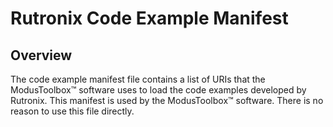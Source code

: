# Rutronix Code Example Manifest

## Overview

The code example manifest file contains a list of URIs that the ModusToolbox™ software uses to load the code examples developed by Rutronix. This manifest is used by the ModusToolbox™ software. There is no reason to use this file directly.
